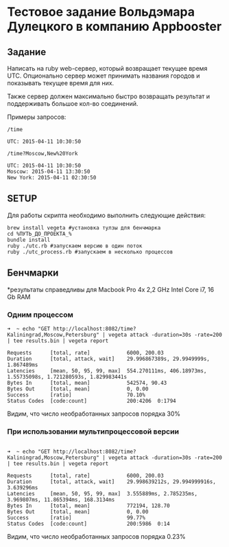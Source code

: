 # Тестовое задание Вольдэмара Дулецкого в компанию Appbooster

## Задание

Написать на ruby web-сервер, который возвращает текущее время UTC. Опционально сервер может принимать названия городов и показывать текущее время для них.

Также сервер должен максимально быстро возвращать результат и поддерживать большое кол-во соединений.  

Примеры запросов:
```
/time

UTC: 2015-04-11 10:30:50

/time?Moscow,New%20York

UTC: 2015-04-11 10:30:50
Moscow: 2015-04-11 13:30:50
New York: 2015-04-11 02:30:50
```

## SETUP


Для работы скрипта необходимо выполнить следующие действия:

```
brew install vegeta #установка тулзы для бенчмарка
cd %ПУТЬ_ДО_ПРОЕКТА_%
bundle install
ruby ./utc.rb #запускаем версию в один поток
ruby ./utc_process.rb #запускаем в несколько процессов
```


## Бенчмарки
   *результаты справедливы для Macbook Pro 4x 2,2 GHz Intel Core i7, 16 Gb RAM

### Одним процессом


```
➜  ~ echo "GET http://localhost:8082/time?Kaliningrad,Moscow,Petersburg" | vegeta attack -duration=30s -rate=200 | tee results.bin | vegeta report

Requests      [total, rate]            6000, 200.03
Duration      [total, attack, wait]    29.996867389s, 29.9949999s, 1.867489ms
Latencies     [mean, 50, 95, 99, max]  554.270111ms, 406.18973ms, 1.55735098s, 1.721280593s, 1.829983441s
Bytes In      [total, mean]            542574, 90.43
Bytes Out     [total, mean]            0, 0.00
Success       [ratio]                  70.10%
Status Codes  [code:count]             200:4206  0:1794
```

Видим, что число необработанных запросов порядка 30%

### При использовании мультипроцессовой версии 

```

➜  ~ echo "GET http://localhost:8082/time?Kaliningrad,Moscow,Petersburg" | vegeta attack -duration=30s -rate=200 | tee results.bin | vegeta report

Requests      [total, rate]            6000, 200.03
Duration      [total, attack, wait]    29.998639212s, 29.994999916s, 3.639296ms
Latencies     [mean, 50, 95, 99, max]  3.555889ms, 2.785235ms, 3.969807ms, 11.865394ms, 168.3134ms
Bytes In      [total, mean]            772194, 128.70
Bytes Out     [total, mean]            0, 0.00
Success       [ratio]                  99.77%
Status Codes  [code:count]             200:5986  0:14
```

Видим, что число необработанных запросов порядка 0.23%